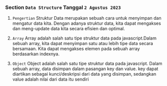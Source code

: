 ### Section `Data Structure` Tanggal `2 Agustus 2023`

1. `Pengertian`
Struktur Data merupakan sebuah cara untuk menyimpan dan mengatur data kita. Dengan adanya struktur data, kita dapat mengakses dan meng-update data kita secara efisien dan optimal.

2. `Array`
Array adalah salah satu tipe struktur data pada javascript.Dalam sebuah array, kita dapat menyimpan satu atau lebih tipe data secara bersamaan. Kita dapat mengakses elemen pada sebuah array berdasarkan indexnya.

3. `Object`
Object adalah salah satu tipe struktur data pada javascript. Dalam sebuah array, data disimpan dalam pasangan key dan value. key dapat diartikan sebagai kunci/deskripsi dari data yang disimpan, sedangkan value adalah nilai dari data itu sendiri